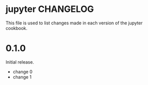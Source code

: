 # jupyter CHANGELOG

This file is used to list changes made in each version of the jupyter cookbook.

# 0.1.0

Initial release.

- change 0
- change 1


